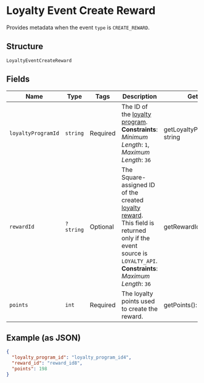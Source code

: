 
# Loyalty Event Create Reward

Provides metadata when the event `type` is `CREATE_REWARD`.

## Structure

`LoyaltyEventCreateReward`

## Fields

| Name | Type | Tags | Description | Getter | Setter |
|  --- | --- | --- | --- | --- | --- |
| `loyaltyProgramId` | `string` | Required | The ID of the [loyalty program](entity:LoyaltyProgram).<br>**Constraints**: *Minimum Length*: `1`, *Maximum Length*: `36` | getLoyaltyProgramId(): string | setLoyaltyProgramId(string loyaltyProgramId): void |
| `rewardId` | `?string` | Optional | The Square-assigned ID of the created [loyalty reward](entity:LoyaltyReward).<br>This field is returned only if the event source is `LOYALTY_API`.<br>**Constraints**: *Maximum Length*: `36` | getRewardId(): ?string | setRewardId(?string rewardId): void |
| `points` | `int` | Required | The loyalty points used to create the reward. | getPoints(): int | setPoints(int points): void |

## Example (as JSON)

```json
{
  "loyalty_program_id": "loyalty_program_id4",
  "reward_id": "reward_id8",
  "points": 198
}
```

